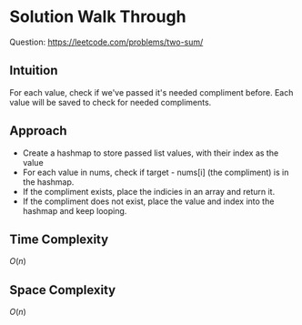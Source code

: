 # Solution Walk Through
Question: https://leetcode.com/problems/two-sum/

## Intuition
For each value, check if we've passed it's needed compliment before. Each value will be saved to check for needed compliments.

## Approach
- Create a hashmap to store passed list values, with their index as the value
- For each value in nums, check if target - nums[i] (the compliment) is in the hashmap.
- If the compliment exists, place the indicies in an array and return it.
- If the compliment does not exist, place the value and index into the hashmap and keep looping.

## Time Complexity
$O(n)$

## Space Complexity
$O(n)$